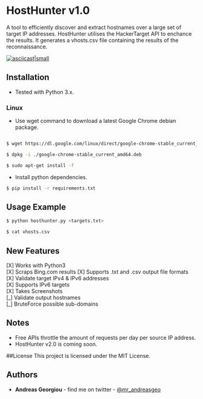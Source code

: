 HostHunter v1.0
======

A tool to efficiently discover and extract hostnames over a large set of target IP addresses. HostHunter utilises the HackerTarget API to enchance the results. It generates a vhosts.csv file containing the results of the reconnaissance.

[![asciicast|small](https://asciinema.org/a/jp9B0IB6BzRAgbH3iNp7cCTpt.png)](https://asciinema.org/a/jp9B0IB6BzRAgbH3iNp7cCTpt)


## Installation

* Tested with Python 3.x.

### Linux
* Use wget command to download a latest Google Chrome debian package.  

```bash

$ wget https://dl.google.com/linux/direct/google-chrome-stable_current_amd64.deb

$ dpkg -i ./google-chrome-stable_current_amd64.deb

$ sudo apt-get install -f
```

* Install python dependencies.
```bash
$ pip install -r requirements.txt
```


## Usage Example
```bash
$ python hosthunter.py <targets.txt>
```

```bash
$ cat vhosts.csv
```

## New Features
[X] Works with Python3  
[X] Scraps Bing.com results
[X] Supports .txt and .csv output file formats  
[X] Validate target IPv4 & IPv6 addresses  
[X] Supports IPv6 targets  
[X] Takes Screenshots  
[\_] Validate output hostnames  
[\_] BruteForce possible sub-domains  

## Notes
* Free APIs throttle the amount of requests per day per source IP address.
* HostHunter v2.0 is coming soon.

##License
This project is licensed under the MIT License.


## Authors
* **Andreas Georgiou** - find me on twitter - [@mr_andreasgeo](https://twitter.com/Mr_AndreasGeo)
